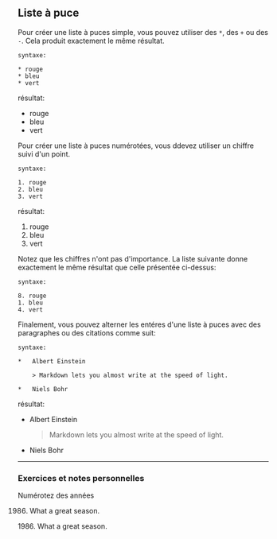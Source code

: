 ## Liste à puce

Pour créer une liste à puces simple, vous pouvez utiliser des `*`, des `+` ou des `-`. Cela produit exactement le même résultat.

    syntaxe:
    
    * rouge
    * bleu
    * vert

résultat:   

* rouge
* bleu
* vert

Pour créer une liste à puces numérotées, vous ddevez utiliser un chiffre suivi d'un point.

    syntaxe:
    
    1. rouge
    2. bleu
    3. vert

résultat:   

1. rouge
2. bleu
3. vert

Notez que les chiffres n'ont pas d'importance. La liste suivante donne exactement le même résultat que celle présentée ci-dessus:

    syntaxe:
    
    8. rouge
    1. bleu
    4. vert

Finalement, vous pouvez alterner les entéres d'une liste à puces avec des paragraphes ou des citations comme suit:

	syntaxe:
	
	*   Albert Einstein
	
	    > Markdown lets you almost write at the speed of light.
	
	*   Niels Bohr

résultat:

*   Albert Einstein
	
    > Markdown lets you almost write at the speed of light.
	
*   Niels Bohr

---

### Exercices et notes personnelles

Numérotez des années 

1986. What a great season.

1986\. What a great season.

